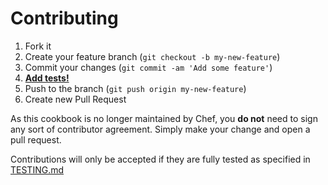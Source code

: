 Contributing
============
1. Fork it
2. Create your feature branch (`git checkout -b my-new-feature`)
3. Commit your changes (`git commit -am 'Add some feature'`)
4. [**Add tests!**](https://github.com/socrata-cookbooks/java/blob/master/TESTING.md)
5. Push to the branch (`git push origin my-new-feature`)
6. Create new Pull Request

As this cookbook is no longer maintained by Chef, you **do not** need to sign any sort of contributor agreement. Simply make your change and open a pull request.

Contributions will only be accepted if they are fully tested as specified in [TESTING.md](https://github.com/socrata-cookbooks/java/blob/master/TESTING.md)
